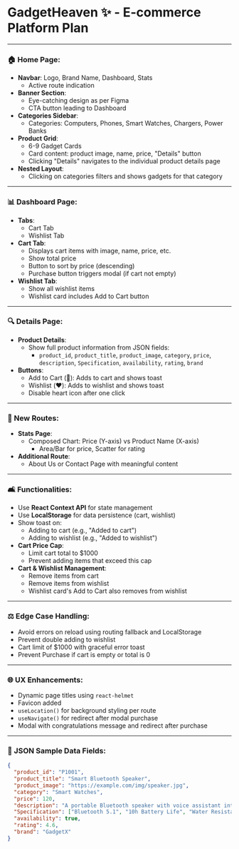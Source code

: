 # GadgetHeaven ✨ - E-commerce Platform Plan

---

### 🏠 Home Page:
- **Navbar**: Logo, Brand Name, Dashboard, Stats  
  - Active route indication
- **Banner Section**:
  - Eye-catching design as per Figma
  - CTA button leading to Dashboard
- **Categories Sidebar**:
  - Categories: Computers, Phones, Smart Watches, Chargers, Power Banks
- **Product Grid**:
  - 6-9 Gadget Cards
  - Card content: product image, name, price, "Details" button
  - Clicking "Details" navigates to the individual product details page
- **Nested Layout**:
  - Clicking on categories filters and shows gadgets for that category

---

### 📊 Dashboard Page:
- **Tabs**:
  - Cart Tab
  - Wishlist Tab
- **Cart Tab**:
  - Displays cart items with image, name, price, etc.
  - Show total price
  - Button to sort by price (descending)
  - Purchase button triggers modal (if cart not empty)
- **Wishlist Tab**:
  - Show all wishlist items
  - Wishlist card includes Add to Cart button

---

### 🔍 Details Page:
- **Product Details**:
  - Show full product information from JSON fields:
    - `product_id`, `product_title`, `product_image`, `category`, `price`, `description`, `Specification`, `availability`, `rating`, `brand`
- **Buttons**:
  - Add to Cart (🛒): Adds to cart and shows toast
  - Wishlist (❤️): Adds to wishlist and shows toast
  - Disable heart icon after one click

---

### 📆 New Routes:
- **Stats Page**:
  - Composed Chart: Price (Y-axis) vs Product Name (X-axis)
    - Area/Bar for price, Scatter for rating
- **Additional Route**:
  - About Us or Contact Page with meaningful content

---

### 🛋 Functionalities:
- Use **React Context API** for state management
- Use **LocalStorage** for data persistence (cart, wishlist)
- Show toast on:
  - Adding to cart (e.g., "Added to cart")
  - Adding to wishlist (e.g., "Added to wishlist")
- **Cart Price Cap**:
  - Limit cart total to $1000
  - Prevent adding items that exceed this cap
- **Cart & Wishlist Management**:
  - Remove items from cart
  - Remove items from wishlist
  - Wishlist card's Add to Cart also removes from wishlist

---

### ⚖️ Edge Case Handling:
- Avoid errors on reload using routing fallback and LocalStorage
- Prevent double adding to wishlist
- Cart limit of $1000 with graceful error toast
- Prevent Purchase if cart is empty or total is 0

---

### 🌐 UX Enhancements:
- Dynamic page titles using `react-helmet`
- Favicon added
- `useLocation()` for background styling per route
- `useNavigate()` for redirect after modal purchase
- Modal with congratulations message and redirect after purchase

---

### 📅 JSON Sample Data Fields:
```json
{
  "product_id": "P1001",
  "product_title": "Smart Bluetooth Speaker",
  "product_image": "https://example.com/img/speaker.jpg",
  "category": "Smart Watches",
  "price": 120,
  "description": "A portable Bluetooth speaker with voice assistant integration.",
  "Specification": ["Bluetooth 5.1", "10h Battery Life", "Water Resistant"],
  "availability": true,
  "rating": 4.6,
  "brand": "GadgetX"
}
